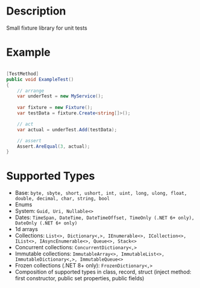 # Description

Small fixture library for unit tests

# Example

```csharp

[TestMethod]
public void ExampleTest()
{
    // arrange
    var underTest = new MyService();
    
    var fixture = new Fixture();
    var testData = fixture.Create<string[]>();

    // act
    var actual = underTest.Add(testData);

    // assert
    Assert.AreEqual(3, actual);
}

```

# Supported Types

- Base: `byte, sbyte, short, ushort, int, uint, long, ulong, float, double, decimal, char, string, bool`
- Enums
- System: `Guid, Uri, Nullable<>`
- Dates: `TimeSpan, DateTime, DateTimeOffset, TimeOnly (.NET 6+ only), DateOnly (.NET 6+ only)`
- 1d arrays
- Collections: `List<>, Dictionary<,>, IEnumerable<>, ICollection<>, IList<>, IAsyncEnumerable<>, Queue<>, Stack<>`
- Concurrent collections: `ConcurrentDictionary<,>`
- Immutable collections: `ImmutableArray<>, ImmutableList<>, ImmutableDictionary<,>, ImmutableQueue<>`
- Frozen collections (.NET 8+ only): `FrozenDictionary<,>`
- Composition of supported types in class, record, struct (inject method: first constructor, public set properties, public fields)